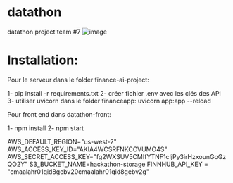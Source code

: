 # datathon
datathon project team #7
![image](https://github.com/user-attachments/assets/b24b4772-c6e7-4e63-8820-42b1b77791d3)


# Installation:
Pour le serveur dans le folder finance-ai-project:

1- pip install -r requirements.txt
2- créer fichier .env avec les clés des API
3- utiliser uvicorn dans le folder financeapp: uvicorn app:app --reload

Pour front end dans datathon-front:

1- npm install
2- npm start


AWS_DEFAULT_REGION="us-west-2"
AWS_ACCESS_KEY_ID="AKIA4WCSRFNKCOVUMO4S"
AWS_SECRET_ACCESS_KEY="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"
S3_BUCKET_NAME=hackathon-storage
FINNHUB_API_KEY = "cmaalahr01qid8gebv20cmaalahr01qid8gebv2g"
